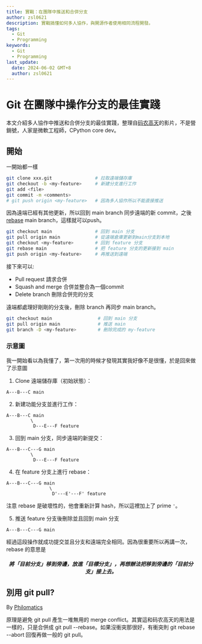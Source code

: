 ```yaml
---
title: 實戰：在團隊中推送和合併分支
author: zsl0621
description: 實戰搞懂如何多人協作，與開源作者使用相同流程開發。
tags:
  - Git
  - Programming
keywords:
  - Git
  - Programming
last_update:
  date: 2024-06-02 GMT+8
  author: zsl0621
---
```


# Git 在團隊中操作分支的最佳實踐

本文介紹多人協作中推送和合併分支的最佳實踐，整理自[码农高天](https://www.youtube.com/watch?v=uj8hjLyEBmU)的影片，不是營銷號，人家是微軟工程師，CPython core dev。

## 開始
一開始都一樣
```sh
git clone xxx.git                # 拉取遠端儲存庫
git checkout -b <my-feature>     # 新建分支進行工作
git add <file>
git commit -m <comments>
# git push origin <my-feature>   # 因為多人協作所以不能直接推送
```

因為遠端已經有其他更新，所以回到 main branch 同步遠端的新 commit，之後 [rebase](/docs/git/basics#修改-git-rebase) main branch，這樣就可以push。


```sh
git checkout main                # 回到 main 分支
git pull origin main             # 從遠端倉庫更新到main分支到本地
git checkout <my-feature>        # 回到 feature 分支
git rebase main                  # 把 feature 分支的更新接到 main
git push origin <my-feature>     # 再推送到遠端
```

接下來可以:
- Pull request 請求合併
- Squash and merge 合併並整合為一個commit
- Delete branch 刪除合併完的分支

遠端都處理好剛剛的分支後，刪除 branch 再同步 main branch。
```sh
git checkout main                 # 回到 main 分支
git pull origin main              # 推送 main
git branch -D <my-feature>        # 刪除完成的 my-feature
```

### 示意圖
我一開始看以為我懂了，第一次用的時候才發現其實我好像不是很懂，於是回來做了示意圖

1. Clone 遠端儲存庫（初始狀態）：
```
A---B---C main
```

2. 新建功能分支並進行工作：
```
A---B---C main 
         \
          D---E---F feature
```

3. 回到 main 分支，同步遠端的新提交：
```
A---B---C---G main 
         \
          D---E---F feature
```

4. 在 feature 分支上進行 rebase：

```
A---B---C---G main 
                \
                 D'---E'---F' feature
```
注意 rebase 是破壞性的，他會重新計算 hash，所以這裡加上了 prime `'`。

5. 推送 feature 分支後刪除並且回到 main 分支
```
A---B---C---G main
```

經過這段操作就成功提交並且分支和遠端完全相同。因為很重要所以再講一次，rebase 的意思是

<center><h5>將「目前分支」移到旁邊，放進「目標分支」，再想辦法把移到旁邊的「目前分支」接上去。</h5></center>

## 別用 git pull?
By [Philomatics](https://www.youtube.com/watch?v=xN1-2p06Urc)

原理是避免 git pull 產生一堆無用的 merge conflict。其實這和码农高天的用法是一樣的，只是合併成 git pull --rebase。如果沒衝突那很好，有衝突則 git rebase --abort 回復再做一般的 git pull。
